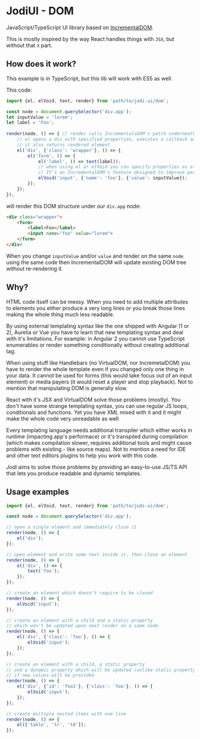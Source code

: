 # JodiUI - DOM

JavaScript/TypeScript UI library based on [IncrementalDOM](https://github.com/google/incremental-dom).

This is mostly inspired by the way React handles things with `JSX`, but without that `X` part.

## How does it work?

This example is in TypeScript, but this lib will work with ES5 as well.

This code:
```typescript
import {el, elVoid, text, render} from 'path/to/jodi-ui/dom';

const node = document.querySelector('div.app');
let inputValue = 'lorem';
let label = 'Foo';
 
render(node, () => { // render calls IncrementalsDOM's patch underneath
    // el opens a div with specified properties, executes a callback and then closes a div
    // it also returns rendered element
    el('div', {'class': 'wrapper'}, () => {
        el('form', () => {
            el('label', () => text(label));
            // when using el or elVoid you can specify properties as static or dynamic.
            // It's an IncrementalDOM's feature designed to improve performance
            elVoid('input', {'name': 'foo'}, {'value': inputValue});
        });
    });
});
```

will render this DOM structure under our `div.app` node:
```html
<div class="wrapper">
    <form>
        <label>Foo</label>
        <input name="foo" value="lorem">
    </form>
</div>
```

When you change `inputValue` and/or `value` and render on the same
`node` using the same code then IncrementalDOM will update existing
DOM tree without re-rendering it.

## Why?
HTML code itself can be messy. When you need to add multiple attributes to
elements you either produce a very long lines or you break those lines
making the whole thing much less readable.

By using external templating syntax like the one shipped with Angular (1 or 2),
Aurelia or Vue you have to learn that new templating syntax and deal with it's
limitations. For example: in Angular 2 you cannot use TypeScript enumerables
or render something conditionally  without creating additional tag.

When using stuff like Handlebars (no VirtualDOM, nor IncremetalDOM) you have
to render the whole template even if you changed only one thing in
your data. It cannot be used for forms (this would take focus out of
an input element) or media payers (it would reset a player and stop
playback). Not to mention that manipulating DOM is generally slow.

React with it's JSX and VirtualDOM solve those problems (mostly). You
don't have some strange templating syntax, you can use regular JS loops,
conditionals and functions. Yet you have XML mixed with it and it might
make the whole code very unreadable as well

Every templating language needs additional transpiler which either works
in runtime (impacting app's performace) or it's transpiled during compilation
(which makes compilation slower, requires additional tools and might cause
problems with existing - like source maps). Not to mention a need for IDE and
other text editors plugins to help you work with this code.

*Jodi* aims to solve those problems by providing an easy-to-use JS/TS API that lets
you produce readable and dynamic templates.

## Usage examples

```typescript
import {el, elVoid, text, render} from 'path/to/jodi-ui/dom';

const node = document.querySelector('div.app');

// open a single element and immediately close it
render(node, () => {
    el('div');
});

// open element and write some text inside it, then close an element
render(node, () => {
    el('div', () => {
        text('foo');
    });
});

// create an element which doesn't require to be closed
render(node, () => {
    elVoid('input');
});

// create an element with a child and a static property
// which won't be updated upon next render on a same node
render(node, () => {
    el('div', {'class': 'foo'}, () => {
        elVoid('input');
    });
});

// create an element with a child, a static property
// and a dynamic property which will be updated (unlike static property)
// if new values will be provided
render(node, () => {
    el('div', {'id': 'foo1'}, {'class': 'foo'}, () => {
        elVoid('input');
    });
});

// create multiple nested items with one line
render(node, () => {
    el(['table', 'tr', 'td']);
});

```
